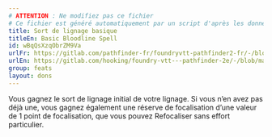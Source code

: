 ```yaml
---
# ATTENTION : Ne modifiez pas ce fichier
# Ce fichier est généré automatiquement par un script d'après les données du module Foundry VTT officiel et de sa traduction
title: Sort de lignage basique
titleEn: Basic Bloodline Spell
id: wBqQsXzqObrZM9Va
urlFr: https://gitlab.com/pathfinder-fr/foundryvtt-pathfinder2-fr/-/blob/master/data/feats/wBqQsXzqObrZM9Va.htm
urlEn: https://gitlab.com/hooking/foundry-vtt---pathfinder-2e/-/blob/master/packs/data/feats.db/basic-bloodline-spell.json
group: feats
layout: dons
---
```

Vous gagnez le sort de lignage initial de votre lignage. Si vous n’en avez pas déjà une, vous gagnez également une réserve de focalisation d’une valeur de 1 point de focalisation, que vous pouvez Refocaliser sans effort particulier.


